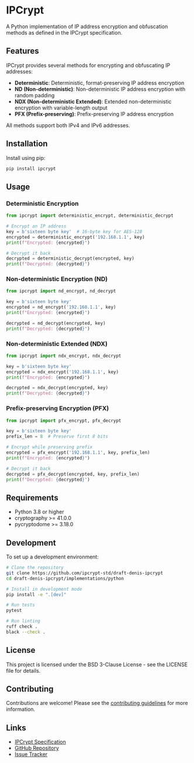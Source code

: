 # IPCrypt

A Python implementation of IP address encryption and obfuscation methods as defined in the IPCrypt specification.

## Features

IPCrypt provides several methods for encrypting and obfuscating IP addresses:

- **Deterministic**: Deterministic, format-preserving IP address encryption
- **ND (Non-deterministic)**: Non-deterministic IP address encryption with random padding
- **NDX (Non-deterministic Extended)**: Extended non-deterministic encryption with variable-length output
- **PFX (Prefix-preserving)**: Prefix-preserving IP address encryption

All methods support both IPv4 and IPv6 addresses.

## Installation

Install using pip:

```bash
pip install ipcrypt
```

## Usage

### Deterministic Encryption

```python
from ipcrypt import deterministic_encrypt, deterministic_decrypt

# Encrypt an IP address
key = b'sixteen byte key'  # 16-byte key for AES-128
encrypted = deterministic_encrypt('192.168.1.1', key)
print(f"Encrypted: {encrypted}")

# Decrypt it back
decrypted = deterministic_decrypt(encrypted, key)
print(f"Decrypted: {decrypted}")
```

### Non-deterministic Encryption (ND)

```python
from ipcrypt import nd_encrypt, nd_decrypt

key = b'sixteen byte key'
encrypted = nd_encrypt('192.168.1.1', key)
print(f"Encrypted: {encrypted}")

decrypted = nd_decrypt(encrypted, key)
print(f"Decrypted: {decrypted}")
```

### Non-deterministic Extended (NDX)

```python
from ipcrypt import ndx_encrypt, ndx_decrypt

key = b'sixteen byte key'
encrypted = ndx_encrypt('192.168.1.1', key)
print(f"Encrypted: {encrypted}")

decrypted = ndx_decrypt(encrypted, key)
print(f"Decrypted: {decrypted}")
```

### Prefix-preserving Encryption (PFX)

```python
from ipcrypt import pfx_encrypt, pfx_decrypt

key = b'sixteen byte key'
prefix_len = 8  # Preserve first 8 bits

# Encrypt while preserving prefix
encrypted = pfx_encrypt('192.168.1.1', key, prefix_len)
print(f"Encrypted: {encrypted}")

# Decrypt it back
decrypted = pfx_decrypt(encrypted, key, prefix_len)
print(f"Decrypted: {decrypted}")
```

## Requirements

- Python 3.8 or higher
- cryptography >= 41.0.0
- pycryptodome >= 3.18.0

## Development

To set up a development environment:

```bash
# Clone the repository
git clone https://github.com/ipcrypt-std/draft-denis-ipcrypt
cd draft-denis-ipcrypt/implementations/python

# Install in development mode
pip install -e ".[dev]"

# Run tests
pytest

# Run linting
ruff check .
black --check .
```

## License

This project is licensed under the BSD 3-Clause License - see the LICENSE file for details.

## Contributing

Contributions are welcome! Please see the [contributing guidelines](https://github.com/ipcrypt-std/draft-denis-ipcrypt/blob/main/CONTRIBUTING.md) for more information.

## Links

- [IPCrypt Specification](https://ipcrypt-std.github.io/draft-denis-ipcrypt/)
- [GitHub Repository](https://github.com/ipcrypt-std/draft-denis-ipcrypt)
- [Issue Tracker](https://github.com/ipcrypt-std/draft-denis-ipcrypt/issues)